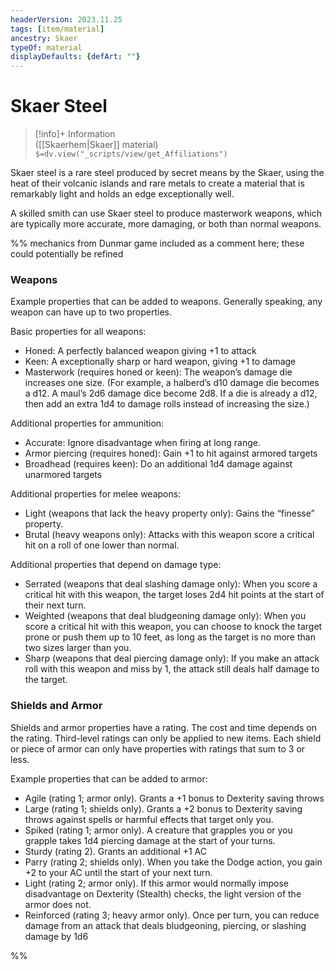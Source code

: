 ```yaml
---
headerVersion: 2023.11.25
tags: [item/material]
ancestry: Skaer
typeOf: material
displayDefaults: {defArt: ""}
---
```

# Skaer Steel
>[!info]+ Information  
> ([[Skaerhem|Skaer]] material)  
> `$=dv.view("_scripts/view/get_Affiliations")`

Skaer steel is a rare steel produced by secret means by the Skaer, using the heat of their volcanic islands and rare metals to create a material that is remarkably light and holds an edge exceptionally well.

A skilled smith can use Skaer steel to produce masterwork weapons, which are typically more accurate, more damaging, or both than normal weapons. 

%% mechanics from Dunmar game included as a comment here; these could potentially be refined

### Weapons
Example properties that can be added to weapons. Generally speaking, any weapon can have up to two properties. 

Basic properties for all weapons:
- Honed: A perfectly balanced weapon giving +1 to attack
- Keen: A exceptionally sharp or hard weapon, giving +1 to damage
- Masterwork (requires honed or keen): The weapon’s damage die increases one size. (For example, a halberd’s d10 damage die becomes a d12. A maul’s 2d6 damage dice become 2d8. If a die is already a d12, then add an extra 1d4 to damage rolls instead of increasing the size.) 

Additional properties for ammunition:
- Accurate: Ignore disadvantage when firing at long range. 
- Armor piercing (requires honed): Gain +1 to hit against armored targets
- Broadhead (requires keen): Do an additional 1d4 damage against unarmored targets

Additional properties for melee weapons:
- Light (weapons that lack the heavy property only): Gains the “finesse” property.
- Brutal (heavy weapons only): Attacks with this weapon score a critical hit on a roll of one lower than normal.

Additional properties that depend on damage type:
- Serrated (weapons that deal slashing damage only): When you score a critical hit with this weapon, the target loses 2d4 hit points at the start of their next turn.
- Weighted (weapons that deal bludgeoning damage only): When you score a critical hit with this weapon, you can choose to knock the target prone or push them up to 10 feet, as long as the target is no more than two sizes larger than you.
- Sharp (weapons that deal piercing damage only): If you make an attack roll with this weapon and miss by 1, the attack still deals half damage to the target.

### Shields and Armor

Shields and armor properties have a rating. The cost and time depends on the rating. Third-level ratings can only be applied to new items. Each shield or piece of armor can only have properties with ratings that sum to 3 or less. 

Example properties that can be added to armor:
- Agile (rating 1; armor only). Grants a +1 bonus to Dexterity saving throws
- Large (rating 1; shields only). Grants a +2 bonus to Dexterity saving throws against spells or harmful effects that target only you. 
- Spiked (rating 1; armor only). A creature that grapples you or you grapple takes 1d4 piercing damage at the start of your turns. 
- Sturdy (rating 2). Grants an additional +1 AC
- Parry (rating 2; shields only). When you take the Dodge action, you gain +2 to your AC until the start of your next turn. 
- Light (rating 2; armor only). If this armor would normally impose disadvantage on Dexterity (Stealth) checks, the light version of the armor does not. 
- Reinforced (rating 3; heavy armor only). Once per turn, you can reduce damage from an attack that deals bludgeoning, piercing, or slashing damage by 1d6

%%